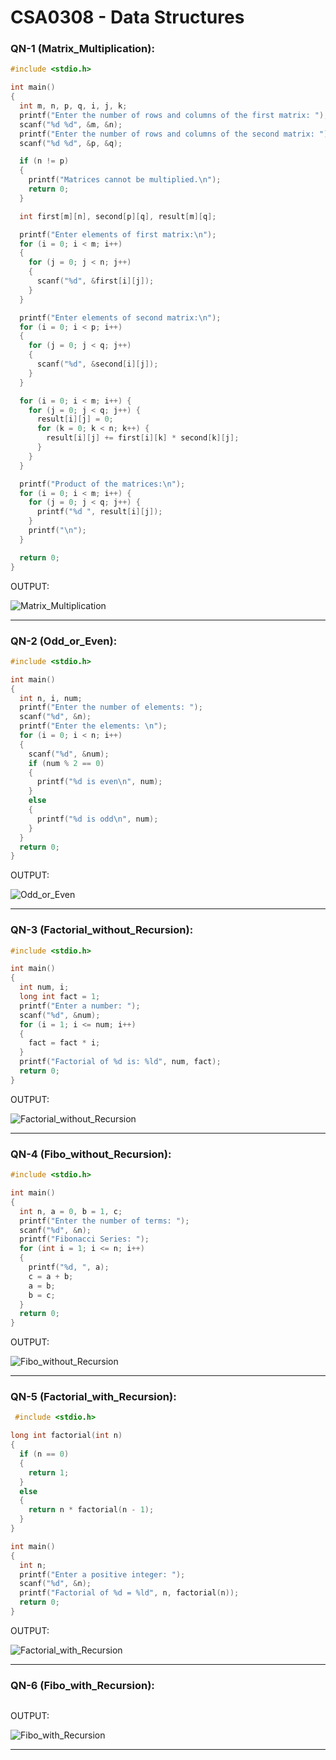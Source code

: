 # CSA0308 - Data Structures

### QN-1 (Matrix_Multiplication):
```c
#include <stdio.h>

int main() 
{
  int m, n, p, q, i, j, k;
  printf("Enter the number of rows and columns of the first matrix: ");
  scanf("%d %d", &m, &n);
  printf("Enter the number of rows and columns of the second matrix: ");
  scanf("%d %d", &p, &q);

  if (n != p) 
  {
    printf("Matrices cannot be multiplied.\n");
    return 0;
  }

  int first[m][n], second[p][q], result[m][q];

  printf("Enter elements of first matrix:\n");
  for (i = 0; i < m; i++) 
  {
    for (j = 0; j < n; j++) 
    {
      scanf("%d", &first[i][j]);
    }
  }

  printf("Enter elements of second matrix:\n");
  for (i = 0; i < p; i++) 
  {
    for (j = 0; j < q; j++) 
    {
      scanf("%d", &second[i][j]);
    }
  }

  for (i = 0; i < m; i++) {
    for (j = 0; j < q; j++) {
      result[i][j] = 0;
      for (k = 0; k < n; k++) {
        result[i][j] += first[i][k] * second[k][j];
      }
    }
  }

  printf("Product of the matrices:\n");
  for (i = 0; i < m; i++) {
    for (j = 0; j < q; j++) {
      printf("%d ", result[i][j]);
    }
    printf("\n");
  }

  return 0;
}
```
OUTPUT:

![Matrix_Multiplication](/Output/Matrix_Multiplication.png)

---
### QN-2 (Odd_or_Even):
```c
#include <stdio.h>

int main() 
{
  int n, i, num;
  printf("Enter the number of elements: ");
  scanf("%d", &n);
  printf("Enter the elements: \n");
  for (i = 0; i < n; i++) 
  {
    scanf("%d", &num);
    if (num % 2 == 0) 
    {
      printf("%d is even\n", num);
    } 
    else 
    {
      printf("%d is odd\n", num);
    }
  }
  return 0;
}
```
OUTPUT:

![Odd_or_Even](/Output/Odd_or_Even.png)

---

### QN-3 (Factorial_without_Recursion):
```c
#include <stdio.h>

int main() 
{
  int num, i;
  long int fact = 1;
  printf("Enter a number: ");
  scanf("%d", &num);
  for (i = 1; i <= num; i++) 
  {
    fact = fact * i;
  }
  printf("Factorial of %d is: %ld", num, fact);
  return 0;
}
```
OUTPUT:

![Factorial_without_Recursion](/Output/Factorial_without_Recursion.png)

---

### QN-4 (Fibo_without_Recursion):
```c
#include <stdio.h>

int main() 
{
  int n, a = 0, b = 1, c;
  printf("Enter the number of terms: ");
  scanf("%d", &n);
  printf("Fibonacci Series: ");
  for (int i = 1; i <= n; i++) 
  {
    printf("%d, ", a);
    c = a + b;
    a = b;
    b = c;
  }
  return 0;
}
```
OUTPUT:

![Fibo_without_Recursion](/Output/Fibo_without_Recursion.png)

---

### QN-5 (Factorial_with_Recursion):
```c
 #include <stdio.h>

long int factorial(int n) 
{
  if (n == 0) 
  {
    return 1;
  } 
  else 
  {
    return n * factorial(n - 1);
  }
}

int main() 
{
  int n;
  printf("Enter a positive integer: ");
  scanf("%d", &n);
  printf("Factorial of %d = %ld", n, factorial(n));
  return 0;
}
```
OUTPUT:

![Factorial_with_Recursion](/Output/Factorial_with_Recursion.png)

---

### QN-6 (Fibo_with_Recursion):
```c

```
OUTPUT:

![Fibo_with_Recursion](/Output/Fibo_with_Recursion.png)

---
